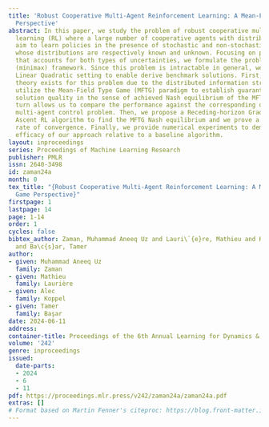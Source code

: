 ```yaml
---
title: 'Robust Cooperative Multi-Agent Reinforcement Learning: A Mean-Field Type Game
  Perspective'
abstract: In this paper, we study the problem of robust cooperative multi-agent reinforcement
  learning (RL) where a large number of cooperative agents with distributed information
  aim to learn policies in the presence of stochastic and non-stochastic uncertainties
  whose distributions are respectively known and unknown. Focusing on policy optimization
  that accounts for both types of uncertainties, we formulate the problem as a worst-case
  (minimax) framework. Since this problem is intractable in general, we focus on the
  Linear Quadratic setting to enable derive benchmark solutions. First, since no standard
  theory exists for this problem due to the distributed information structure, we
  utilize the Mean-Field Type Game (MFTG) paradigm to establish guarantees on the
  solution quality in the sense of achieved Nash equilibrium of the MFTG. This in
  turn allows us to compare the performance against the corresponding original robust
  multi-agent control problem. Then, we propose a Receding-horizon Gradient Descent
  Ascent RL algorithm to find the MFTG Nash equilibrium and we prove a non-asymptotic
  rate of convergence. Finally, we provide numerical experiments to demonstrate the
  efficacy of our approach relative to a baseline algorithm.
layout: inproceedings
series: Proceedings of Machine Learning Research
publisher: PMLR
issn: 2640-3498
id: zaman24a
month: 0
tex_title: "{Robust Cooperative Multi-Agent Reinforcement Learning: A Mean-Field Type
  Game Perspective}"
firstpage: 1
lastpage: 14
page: 1-14
order: 1
cycles: false
bibtex_author: Zaman, Muhammad Aneeq Uz and Lauri\`{e}re, Mathieu and Koppel, Alec
  and Ba\c{s}ar, Tamer
author:
- given: Muhammad Aneeq Uz
  family: Zaman
- given: Mathieu
  family: Laurière
- given: Alec
  family: Koppel
- given: Tamer
  family: Başar
date: 2024-06-11
address:
container-title: Proceedings of the 6th Annual Learning for Dynamics & Control Conference
volume: '242'
genre: inproceedings
issued:
  date-parts:
  - 2024
  - 6
  - 11
pdf: https://proceedings.mlr.press/v242/zaman24a/zaman24a.pdf
extras: []
# Format based on Martin Fenner's citeproc: https://blog.front-matter.io/posts/citeproc-yaml-for-bibliographies/
---
```

